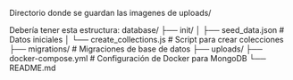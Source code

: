 Directorio donde se guardan las imagenes de uploads/

Debería tener esta estructura:
database/
├── init/
│ ├── seed_data.json # Datos iniciales
│ └── create_collections.js # Script para crear colecciones
├── migrations/ # Migraciones de base de datos
├── uploads/
├── docker-compose.yml # Configuración de Docker para MongoDB
└── README.md
